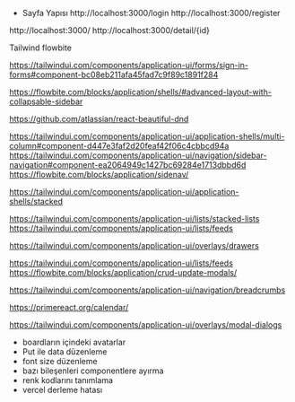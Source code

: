 - Sayfa Yapısı
  <!-- Auth -->
  http://localhost:3000/login
  http://localhost:3000/register

<!-- Dashboard -->

http://localhost:3000/
http://localhost:3000/detail/{id}

<!-- Kütüphaneler ve sayfalar -->

Tailwind
flowbite

<!-- Login & Register -->

https://tailwindui.com/components/application-ui/forms/sign-in-forms#component-bc08eb211afa45fad7c9f89c1891f284

 <!-- Dashboard -->

https://flowbite.com/blocks/application/shells/#advanced-layout-with-collapsable-sidebar

<!-- Drag & Drop -->

https://github.com/atlassian/react-beautiful-dnd

<!-- Dashboard left bar -->

https://tailwindui.com/components/application-ui/application-shells/multi-column#component-d447e3faf2d20feaf42f06c4cbbcd94a
https://tailwindui.com/components/application-ui/navigation/sidebar-navigation#component-ea2064949c1427bc69284e1713dbbd6d
https://flowbite.com/blocks/application/sidenav/

<!-- Dashboard top bar -->

https://tailwindui.com/components/application-ui/application-shells/stacked

<!-- Dshboard detail activity section -->

https://tailwindui.com/components/application-ui/lists/stacked-lists
https://tailwindui.com/components/application-ui/lists/feeds

<!-- Activity modal -->

https://tailwindui.com/components/application-ui/overlays/drawers

<!-- Comment section -->

https://tailwindui.com/components/application-ui/lists/feeds
https://flowbite.com/blocks/application/crud-update-modals/

<!-- breadcrumbs -->

https://tailwindui.com/components/application-ui/navigation/breadcrumbs

<!-- Calandar -->

https://primereact.org/calendar/

<!-- Modal -->

https://tailwindui.com/components/application-ui/overlays/modal-dialogs

<!-- Yapılacaklar -->

- boardların içindeki avatarlar
- Put ile data düzenleme
- font size düzenleme
- bazı bileşenleri componentlere ayırma
- renk kodlarını tanımlama
- vercel derleme hatası
